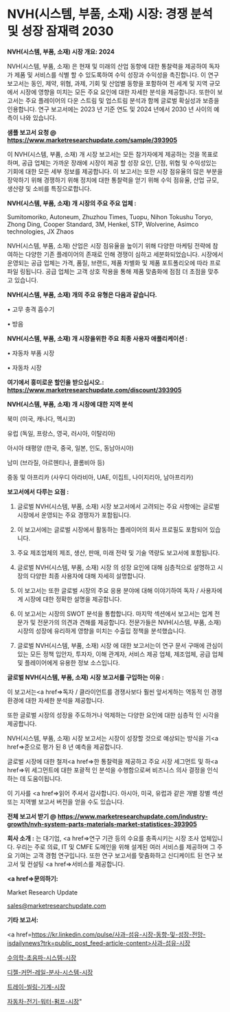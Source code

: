# NVH(시스템, 부품, 소재) 시장: 경쟁 분석 및 성장 잠재력 2030

<strong>NVH(시스템, 부품, 소재) 시장 개요: 2024</strong>

NVH(시스템, 부품, 소재) 은 현재 및 미래의 산업 동향에 대한 통찰력을 제공하여 독자가 제품 및 서비스를 식별 할 수 있도록하여 수익 성장과 수익성을 촉진합니다. 이 연구 보고서는 동인, 제약, 위협, 과제, 기회 및 산업별 동향을 포함하여 전 세계 및 지역 규모에서 시장에 영향을 미치는 모든 주요 요인에 대한 자세한 분석을 제공합니다. 또한이 보고서는 주요 플레이어의 다운 스트림 및 업스트림 분석과 함께 글로벌 확실성과 보증을 인용합니다. 연구 보고서에는 2023 년 기준 연도 및 2024 년에서 2030 년 사이의 예측이 나와 있습니다.



<strong>샘플 보고서 요청 @ <a href=https://www.marketresearchupdate.com/sample/393905>https://www.marketresearchupdate.com/sample/393905</a></strong>

이 NVH(시스템, 부품, 소재) 개 시장 보고서는 모든 참가자에게 제공하는 것을 목표로하며, 공급 업체는 가까운 장래에 시장이 제공 할 성장 요인, 단점, 위협 및 수익성있는 기회에 대한 모든 세부 정보를 제공합니다. 이 보고서는 또한 시장 점유율의 많은 부분을 장악하기 위해 경쟁하기 위해 정치에 대한 통찰력을 얻기 위해 수익 점유율, 산업 규모, 생산량 및 소비를 특징으로합니다.



<strong>NVH(시스템, 부품, 소재) 개 시장의 주요 주요 업체 :</strong>

Sumitomoriko, Autoneum, Zhuzhou Times, Tuopu, Nihon Tokushu Toryo, Zhong Ding, Cooper Standard, 3M, Henkel, STP, Wolverine, Asimco technologies, JX Zhaos

NVH(시스템, 부품, 소재) 산업은 시장 점유율을 높이기 위해 다양한 마케팅 전략에 참여하는 다양한 기존 플레이어의 존재로 인해 경쟁이 심하고 세분화되었습니다. 시장에서 운영되는 공급 업체는 가격, 품질, 브랜드, 제품 차별화 및 제품 포트폴리오에 따라 프로파일 링됩니다. 공급 업체는 고객 상호 작용을 통해 제품 맞춤화에 점점 더 초점을 맞추고 있습니다.



<strong>NVH(시스템, 부품, 소재) 개의 주요 유형은 다음과 같습니다.</strong>

• 고무 충격 흡수기

• 방음



<strong>NVH(시스템, 부품, 소재) 개 시장을위한 주요 최종 사용자 애플리케이션 :</strong>

• 자동차 부품 시장

• 자동차 시장



<strong>여기에서 흥미로운 할인을 받으십시오.: <a href=https://www.marketresearchupdate.com/discount/393905>https://www.marketresearchupdate.com/discount/393905</a></strong>



<strong>NVH(시스템, 부품, 소재) 개 시장에 대한 지역 분석</strong>

북미 (미국, 캐나다, 멕시코)

유럽 (독일, 프랑스, 영국, 러시아, 이탈리아)

아시아 태평양 (한국, 중국, 일본, 인도, 동남아시아)

남미 (브라질, 아르헨티나, 콜롬비아 등)

중동 및 아프리카 (사우디 아라비아, UAE, 이집트, 나이지리아, 남아프리카)



<strong>보고서에서 다루는 요점 :</strong>

1. 글로벌 NVH(시스템, 부품, 소재) 시장 보고서에서 고려되는 주요 사항에는 글로벌 시장에서 운영되는 주요 경쟁자가 포함됩니다.

2. 이 보고서에는 글로벌 시장에서 활동하는 플레이어의 회사 프로필도 포함되어 있습니다.

3. 주요 제조업체의 제조, 생산, 판매, 미래 전략 및 기술 역량도 보고서에 포함됩니다.

4. 글로벌 NVH(시스템, 부품, 소재) 시장 의 성장 요인에 대해 심층적으로 설명하고 시장의 다양한 최종 사용자에 대해 자세히 설명합니다.

5. 이 보고서는 또한 글로벌 시장의 주요 응용 분야에 대해 이야기하여 독자 / 사용자에게 시장에 대한 정확한 설명을 제공합니다.

6. 이 보고서는 시장의 SWOT 분석을 통합합니다. 마지막 섹션에서 보고서는 업계 전문가 및 전문가의 의견과 견해를 제공합니다. 전문가들은 NVH(시스템, 부품, 소재) 시장의 성장에 유리하게 영향을 미치는 수출입 정책을 분석했습니다.

7. 글로벌 NVH(시스템, 부품, 소재) 시장 에 대한 보고서는이 연구 문서 구매에 관심이있는 모든 정책 입안자, 투자자, 이해 관계자, 서비스 제공 업체, 제조업체, 공급 업체 및 플레이어에게 유용한 정보 소스입니다.



<strong>글로벌 NVH(시스템, 부품, 소재) 시장 보고서를 구입하는 이유 :</strong>

이 보고서는<a href=>독자 / 클</a>라이언트를 경쟁사보다 훨씬 앞서게하는 역동적 인 경쟁 환경에 대한 자세한 분석을 제공합니다.

또한 글로벌 시장의 성장을 주도하거나 억제하는 다양한 요인에 대한 심층적 인 시각을 제공합니다.

NVH(시스템, 부품, 소재) 시장 보고서는 시장이 성장할 것으로 예상되는 방식을 기<a href=>준으로</a> 평가 된 8 년 예측을 제공합니다.

글로벌 시장에 대한 철저<a href=>한 통찰력</a>을 제공하고 주요 시장 세그먼트 및 하<a href=>위 세그</a>먼트에 대한 포괄적 인 분석을 수행함으로써 비즈니스 의사 결정을 인식하는 데 도움이됩니다.

이 기사를 <a href=>읽어 주</a>셔서 감사합니다. 아시아, 미국, 유럽과 같은 개별 장별 섹션 또는 지역별 보고서 버전을 얻을 수도 있습니다.



<strong>전체 보고서 받기 @ <a href=https://www.marketresearchupdate.com/industry-growth/nvh-system-parts-materials-market-statistices-393905>https://www.marketresearchupdate.com/industry-growth/nvh-system-parts-materials-market-statistices-393905</a></strong>



<strong>회사 소개 :</strong>
는 대기업, <a href=>연구 기</a>관 등의 수요를 충족시키는 시장 조사 업체입니다. 우리는 주로 의료, IT 및 CMFE 도메인을 위해 설계된 여러 서비스를 제공하며 그 주요 기여는 고객 경험 연구입니다. 또한 연구 보고서를 맞춤화하고 신디케이트 된 연구 보고서 및 컨설팅 <a href=>서비</a>스를 제공합니다.



<strong><a href=>문의하기:</a></strong>

Market Research Update

sales@marketresearchupdate.com



<strong>기타 보고서:</strong>

<a href=https://kr.linkedin.com/pulse/사과-섬유-시장-동향-및-성장-전망-isdailynews?trk=public_post_feed-article-content>사과-섬유-시장</a>

<a href=https://www.linkedin.com/pulse/수의학-초음파-시스템-시장-규모-및-성장-2023-trend-tracking-tips-360-analysis-zjnzf/>수의학-초음파-시스템-시장</a>

<a href=https://www.linkedin.com/pulse/디젤-커먼-레일-분사-시스템-시장-규모-및-성장-2023-market-matrix-musings-analysis-ncabf/>디젤-커먼-레일-분사-시스템-시장</a>

<a href=https://www.linkedin.com/pulse/트레이-씰링-기계-시장-세분화-연구-및-목표-고객2029년-data-dive-diaries-24-analysis-toyff/>트레이-씰링-기계-시장</a>

<a href=https://www.linkedin.com/pulse/자동차-전기-워터-펌프-시장-현재-및-미래-성장-2030-consumer-connection-compendium-ana-8ar3c/>자동차-전기-워터-펌프-시장</a>"
